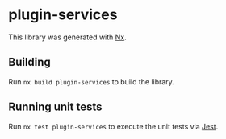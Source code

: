 # plugin-services

This library was generated with [Nx](https://nx.dev).

## Building

Run `nx build plugin-services` to build the library.

## Running unit tests

Run `nx test plugin-services` to execute the unit tests via [Jest](https://jestjs.io).
